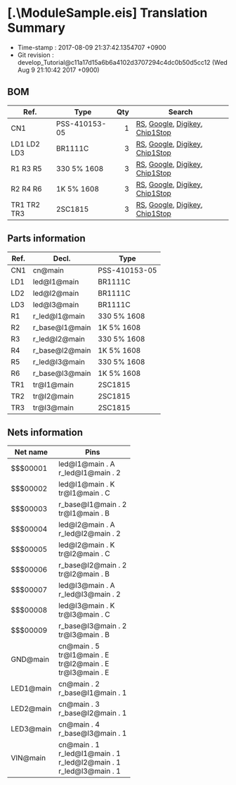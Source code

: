 # [.\ModuleSample.eis] Translation Summary

* Time-stamp : 2017-08-09 21:37:42.1354707 +0900
*  Git revision : develop_Tutorial@c11a17d15a6b6a4102d3707294c4dc0b50d5cc12 (Wed Aug 9 21:10:42 2017 +0900)


## BOM

|Ref.|Type|Qty|Search|
|--|--|--:|--|
|CN1|PSS-410153-05|1|[RS](http://jp.rs-online.com/web/c/?sra=oss&r=t&searchTerm=PSS-410153-05), [Google](https://www.google.co.jp/search?q=PSS-410153-05), [Digikey](https://www.digikey.jp/products/ja?keywords=PSS-410153-05), [Chip1Stop](http://www.chip1stop.com/search.do?classCd=&did=&keyword=PSS-410153-05)|
|LD1 LD2 LD3|BR1111C|3|[RS](http://jp.rs-online.com/web/c/?sra=oss&r=t&searchTerm=BR1111C), [Google](https://www.google.co.jp/search?q=BR1111C), [Digikey](https://www.digikey.jp/products/ja?keywords=BR1111C), [Chip1Stop](http://www.chip1stop.com/search.do?classCd=&did=&keyword=BR1111C)|
|R1 R3 R5|330 5% 1608|3|[RS](http://jp.rs-online.com/web/c/?sra=oss&r=t&searchTerm=330%205%25%201608), [Google](https://www.google.co.jp/search?q=330%205%25%201608), [Digikey](https://www.digikey.jp/products/ja?keywords=330%205%25%201608), [Chip1Stop](http://www.chip1stop.com/search.do?classCd=&did=&keyword=330%205%25%201608)|
|R2 R4 R6|1K 5% 1608|3|[RS](http://jp.rs-online.com/web/c/?sra=oss&r=t&searchTerm=1K%205%25%201608), [Google](https://www.google.co.jp/search?q=1K%205%25%201608), [Digikey](https://www.digikey.jp/products/ja?keywords=1K%205%25%201608), [Chip1Stop](http://www.chip1stop.com/search.do?classCd=&did=&keyword=1K%205%25%201608)|
|TR1 TR2 TR3|2SC1815|3|[RS](http://jp.rs-online.com/web/c/?sra=oss&r=t&searchTerm=2SC1815), [Google](https://www.google.co.jp/search?q=2SC1815), [Digikey](https://www.digikey.jp/products/ja?keywords=2SC1815), [Chip1Stop](http://www.chip1stop.com/search.do?classCd=&did=&keyword=2SC1815)|
## Parts information

|Ref.|Decl.|Type|
|--|--|--|
|CN1|cn@main|PSS-410153-05|
|LD1|led@l1@main|BR1111C|
|LD2|led@l2@main|BR1111C|
|LD3|led@l3@main|BR1111C|
|R1|r_led@l1@main|330 5% 1608|
|R2|r_base@l1@main|1K 5% 1608|
|R3|r_led@l2@main|330 5% 1608|
|R4|r_base@l2@main|1K 5% 1608|
|R5|r_led@l3@main|330 5% 1608|
|R6|r_base@l3@main|1K 5% 1608|
|TR1|tr@l1@main|2SC1815|
|TR2|tr@l2@main|2SC1815|
|TR3|tr@l3@main|2SC1815|
## Nets information

|Net name|Pins|
|--|--|
|$$$00001|led@l1@main . A<br>r_led@l1@main . 2|
|$$$00002|led@l1@main . K<br>tr@l1@main . C|
|$$$00003|r_base@l1@main . 2<br>tr@l1@main . B|
|$$$00004|led@l2@main . A<br>r_led@l2@main . 2|
|$$$00005|led@l2@main . K<br>tr@l2@main . C|
|$$$00006|r_base@l2@main . 2<br>tr@l2@main . B|
|$$$00007|led@l3@main . A<br>r_led@l3@main . 2|
|$$$00008|led@l3@main . K<br>tr@l3@main . C|
|$$$00009|r_base@l3@main . 2<br>tr@l3@main . B|
|GND@main|cn@main . 5<br>tr@l1@main . E<br>tr@l2@main . E<br>tr@l3@main . E|
|LED1@main|cn@main . 2<br>r_base@l1@main . 1|
|LED2@main|cn@main . 3<br>r_base@l2@main . 1|
|LED3@main|cn@main . 4<br>r_base@l3@main . 1|
|VIN@main|cn@main . 1<br>r_led@l1@main . 1<br>r_led@l2@main . 1<br>r_led@l3@main . 1|
